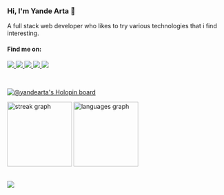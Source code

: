 <h3>Hi, I'm Yande Arta 👋</h3>
<p>A full stack web developer who likes to try various technologies that i find interesting.</p>

<h4>Find me on:</h4>

<a href="https://wa.me/+62895401149495">
    <img src="https://img.shields.io/badge/WhatsApp-%2325d366.svg?style=for-the-badge&logo=WhatsApp&logoColor=white">
</a>
<a href="https://discordapp.com/users/216900399670493185">
    <img src="https://img.shields.io/badge/Discord-%235865F2.svg?style=for-the-badge&logo=Discord&logoColor=white">
</a>
<a href="https://instagram.com/yande.cc/">
    <img src="https://img.shields.io/badge/Instagram-%23E4405F.svg?style=for-the-badge&logo=Instagram&logoColor=white">
</a>
<a href="https://www.linkedin.com/in/yandearta">
    <img src="https://img.shields.io/badge/LinkedIn-%23007ab6.svg?style=for-the-badge&logo=LinkedIn&logoColor=white">
</a>
<a href="https://twitter.com/yande_cc/">
    <img src="https://img.shields.io/badge/Twitter-%23000.svg?style=for-the-badge&logo=X&logoColor=white">
</a>

&nbsp;

[![@yandearta's Holopin board](https://holopin.io/api/user/board?user=yandearta)](https://holopin.io/@yandearta)
<div>
    <img src="https://streak-stats.demolab.com?user=yandearta&locale=en&mode=daily&theme=dark&hide_border=true&border_radius=5&order=3" height="150" alt="streak graph"  />
    <img src="https://github-readme-stats.vercel.app/api/top-langs?username=yandearta&locale=en&hide_title=false&layout=compact&card_width=320&langs_count=6&theme=dark&hide_border=true&order=2" height="150" alt="languages graph"  />
</div>
&nbsp;

![](https://komarev.com/ghpvc/?username=yandearta&style=flat-square)
